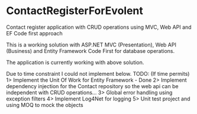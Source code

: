 # ContactRegisterForEvolent
Contact register application with CRUD operations using MVC, Web API and EF Code first approach

This is a working solution with ASP.NET MVC (Presentation), Web API (Business) and Entity Framework Code First for database operations.

The application is currently working with above solution.

Due to time constraint I could not implement below.
TODO: (If time permits)
1> Implement the Unit Of Work for Entity Framework  - Done
2> Implement dependency injection for the Contact repository so the web api can be independent with CRUD operations...
3> Global error handling using exception filters
4> Implement Log4Net for logging
5> Unit test project and using MOQ to mock the objects 

